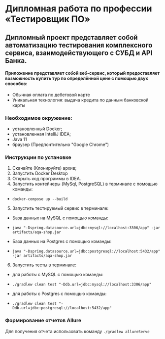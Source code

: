 # Дипломная работа по профессии «Тестировщик ПО»

## Дипломный проект представляет собой автоматизацию тестирования комплексного сервиса, взаимодействующего с СУБД и API Банка.

#### Приложение представляет собой веб-сервис, который предоставляет возможность купить тур по определённой цене с помощью двух способов:

- Обычная оплата по дебетовой карте
- Уникальная технология: выдача кредита по данным банковской карты

### Необходимое окружение:

* установленный Docker;
* установленная IntelliJ IDEA;
* Java 11
* браузер (Предпочтительно "Google Chrome")

### Инструкции по установке

1. Скачайте (Клонируйте) архив;
2. Запустить Docker Desktop 
3. Открыть код программы в IDEA. 
4. Запустить контейнеры (MySql, PostgreSQL) в терминале с помощью команды:
- `docker-compose up --build`
5. Запустить тестируемый сервис в терминале:
* База данных на MySQL с помощью команды:
- `java "-Dspring.datasource.url=jdbc:mysql://localhost:3306/app" -jar artifacts/aqa-shop.jar`
* База данных на Postgres с помощью команды:
- `java "-Dspring.datasource.url=jdbc:postgresql://localhost:5432/app" -jar artifacts/aqa-shop.jar`
6. Запустить тесты в терминале:
 * для работы с MySQL с помощью команды:
- `./gradlew clean test "-Ddb.url=jdbc:mysql://localhost:3306/app"`
 * для работы с Postgres с помощью команды: 
- `./gradlew clean test "-Ddb.url=jdbc:postgresql://localhost:5432/app"`


### Формирование отчетов Allure
Для получения отчета использовать команду `./gradlew allureServe`

   

